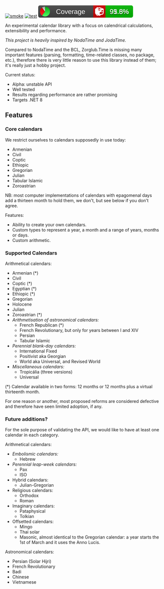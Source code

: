 ﻿
[![smoke](https://github.com/chtoucas/Zorglub.Time/workflows/smoke/badge.svg)](https://github.com/chtoucas/Zorglub.Time/actions?query=workflow%3Asmoke)
[![test](https://github.com/chtoucas/Zorglub.Time/workflows/test/badge.svg)](https://github.com/chtoucas/Zorglub.Time/actions?query=workflow%3Atest)
[![Coverlet](./test/coverage.svg)](./test/coverage.md)

An experimental calendar library with a focus on calendrical calculations,
extensibility and performance.

_This project is heavily inspired by NodaTime and JodaTime._

Compared to NodaTime and the BCL, Zorglub.Time is missing many important features
(parsing, formatting, time-related classes, no package, etc.), therefore there
is very little reason to use this library instead of them; it's really just a
hobby project.

Current status:
- Alpha: unstable API
- Well tested
- Results regarding performance are rather promising
- Targets .NET 8

Features
--------

### Core calendars

We restrict ourselves to calendars supposedly in use today:
- Armenian
- Civil
- Coptic
- Ethiopic
- Gregorian
- Julian
- Tabular Islamic
- Zoroastrian

NB: most computer implementations of calendars with epagomenal days add a
thirteen month to hold them, we don't, but see below if you don't agree.

Features:
- Ability to create your own calendars.
- Custom types to represent a year, a month and a range of years, months or days.
- Custom arithmetic.

### Supported Calendars

Arithmetical calendars:
- Armenian (*)
- Civil
- Coptic (*)
- Egyptian (*)
- Ethiopic (*)
- Gregorian
- Holocene
- Julian
- Zoroastrian (*)
- _Arithmetisation of astronomical calendars:_
  - French Republican (*)
  - French Revolutionary, but only for years between I and XIV
  - Persian
  - Tabular Islamic
- _Perennial blank-day calendars:_
  - International Fixed
  - Positivist aka Georgian
  - World aka Universal, and Revised World
- _Miscellaneous calendars:_
  - Tropicália (three versions)
  - Universal

(*) Calendar available in two forms: 12 months or 12 months plus a virtual
thirteenth month.

For one reason or another, most proposed reforms are considered defective and
therefore have seen limited adoption, if any.

### Future additions?

For the sole purpose of validating the API, we would like to have at least one
calendar in each category.

Arithmetical calendars:
- _Embolismic calendars:_
  - Hebrew
- _Perennial leap-week calendars:_
  - Pax
  - ISO
- Hybrid calendars:
  - Julian-Gregorian
- Religious calendars:
  - Orthodox
  - Roman
- Imaginary calendars:
  - Pataphysical
  - Tolkian
- Offsetted calendars:
  - Mingo
  - Thai solar
  - Masonic, almost identical to the Gregorian calendar: a year starts the 1st
    of March and it uses the Anno Lucis.

Astronomical calendars:
- Persian (Solar Hijri)
- French Revolutionary
- Badi
- Chinese
- Vietnamese
